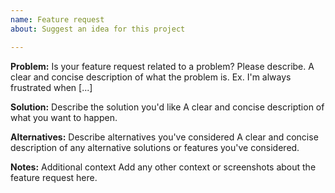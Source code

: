 ```yaml
---
name: Feature request
about: Suggest an idea for this project

---
```


**Problem:**
Is your feature request related to a problem? Please describe.
A clear and concise description of what the problem is. Ex. I'm always frustrated when [...]

**Solution:**
Describe the solution you'd like
A clear and concise description of what you want to happen.

**Alternatives:**
Describe alternatives you've considered
A clear and concise description of any alternative solutions or features you've considered.

**Notes:**
Additional context
Add any other context or screenshots about the feature request here.
